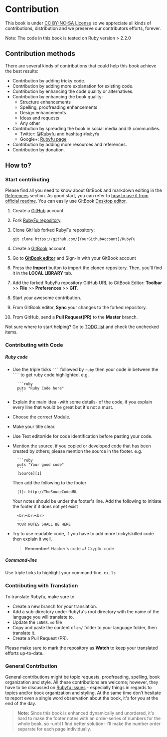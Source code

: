 # Contribution
This book is under [CC BY-NC-SA License][0] so we appreciate all kinds of contributions, distribution and we preserve our contributors efforts, forever.

Note: The code in this book is tested on Ruby version > 2.2.0

## Contribution methods
There are several kinds of contributions that could help this book achieve the best results:

* Contribution by adding tricky code.
* Contribution by adding more explanation for existing code.
* Contribution by enhancing the code quality or alternatives.
* Contribution by enhancing the book quality:
    * Structure enhancements
    * Spelling, proofreading enhancements
    * Design enhancements
    * Ideas and requests
    * Any other
* Contribution by spreading the book in social media and IS communities.
    * Twitter: [@Rubyfu][8] and hashtag `#Rubyfu`
    * Google+: [Rubyfu page][9]
* Contribution by adding more resources and references.
* Contribution by donation.


## How to?

### Start contributing
Please find all you need to know about GitBook and markdown editing in the [References][1] section. As good start, you can refer to [how to use it from official readme][2]. You can easily use GitBook [Desktop editor][3].

1. Create a [GitHub][5] account.
2. Fork [RubyFu repository][4].
3. Clone GitHub forked RubyFu repository:
   
   `git clone https://github.com/[YourGithubAccount]/RubyFu` 
4. Create a [GitBook][6] account.
4. Go to [**GitBook editor**][3] and Sign-in with your GitBook account
5. Press the **Import** button to import the cloned repository. Then, you'll find it in the **LOCAL LIBRARY** tab.
3. Add the forked RubyFu repository GitHub URL to GitBook Editor: **Toolbar** >> **File** >> **Preferences** >> **GIT**.
4. Start your awesome contribution.
5. From GitBook editor, **Sync** your changes to the forked repository.
6. From GitHub, send a **Pull Request(PR)** to the **Master** branch.


Not sure where to start helping? Go to [TODO list](contributors/todo.md) and check the unchecked items.

### Contributing with Code

##### Ruby code
* Use the triple ticks ` ``` `  followed by `ruby` then your code in between the ` ``` ` to get ruby code highlighted. e.g.

        ```ruby
        puts "Ruby Code here"
        ```
* Explain the main idea -with some details- of the code, if you explain every line that would be great but it's not a must.
* Choose the correct Module.
* Make your title clear.
* Use Text editor/ide for code identification before pasting your code.
* Mention the source, if you copied or developed code that has been created by others; please mention the source in the footer. e.g.

        ```ruby
        puts "Your good code"
        ```
        [Source][1]
    Then add the following to the footer

        [1]: http://TheSouceCodeURL

    Your notes should be under the footer's line. Add the following to initiate the footer if it does not yet exist

        <br><br><br>
        ---
        YOUR NOTES SHALL BE HERE

* Try to use readable code, if you have to add more tricky/skilled code then explain it well.
    > **Remember!** Hacker's code **=!** Cryptic code


##### Command-line
Use triple ticks to highlight your command-line. ex. 
    ```
    ls
    ``` 

### Contributing with Translation 
To translate Rubyfu, make sure to 
- Create a new branch for your translation. 
- Add a sub-directory under Rubyfu's root directory with the name of the language you will translate to. 
- Update the `LANGS.md` file 
- Copy and paste the content of `en/` folder to your language folder, then translate it.
- Create a Pull Request (PR).

Please make sure to mark the repository as **Watch** to keep your translated efforts up-to-date. 

### General Contribution
General contributions might be topic requests, proofreading, spelling, book organization and style. All these contributions are welcome; however, they have to be discussed on [Rubyfu issues][7] - especially things in regards to topics and/or book organization and styling. At the same time don't hesitate to report even a single word observation about the book, it's for you at the end of the day.


> **Note:** Since this book is enhanced dynamically and unordered, it's hard to make the footer notes with an order-series of numbers for the whole book, so -until I find better solution- I'll make the number order separate for each page individually. 


<br><br><br>
---
[0]: https://creativecommons.org/licenses/by-nc-sa/3.0/
[1]: references/README.md
[2]: https://github.com/GitbookIO/gitbook
[3]: https://www.gitbook.com/editor
[4]: https://github.com/rubyfu/RubyFu
[5]: https://github.com
[6]: http://gitbook.com
[7]: https://github.com/rubyfu/RubyFu/issues
[8]: https://twitter.com/Rubyfu
[9]: https://plus.google.com/114358908164154763697





